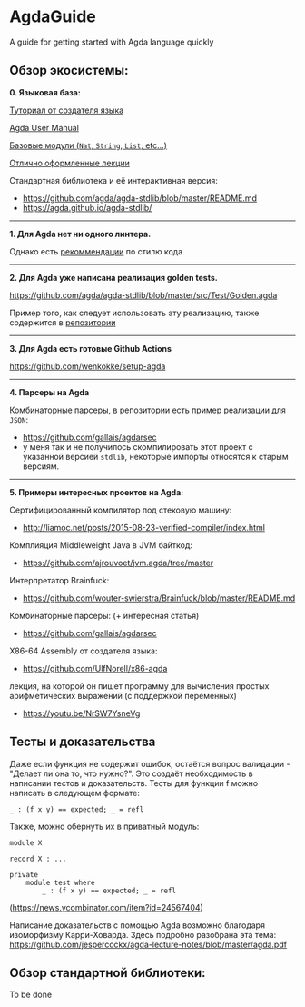 # AgdaGuide
A guide for getting started with Agda language quickly

## Обзор экосистемы:
**0. Языковая база:**

[Туториал от создателя языка](https://www.cse.chalmers.se/~ulfn/papers/afp08/tutorial.pdf)

[Agda User Manual](https://agda.readthedocs.io/en/latest/getting-started/index.html)

[Базовые модули (`Nat`, `String`, `List`, etc...)](https://github.com/agda/agda/tree/master/src/data/lib/prim/Agda/Builtin)

[Отлично оформленные лекции](https://github.com/jespercockx/agda-lecture-notes/blob/master/agda.pdf)

Стандартная библиотека и её интерактивная версия:
- https://github.com/agda/agda-stdlib/blob/master/README.md
- https://agda.github.io/agda-stdlib/

---
**1. Для Agda нет ни одного линтера.**

Однако есть [рекоммендации](https://github.com/agda/agda-stdlib/blob/master/doc/style-guide.md) по стилю кода

--- 
**2. Для Agda уже написана реализация golden tests.**

https://github.com/agda/agda-stdlib/blob/master/src/Test/Golden.agda

Пример того, как следует использовать эту реализацию, также содержится в [репозитории](https://github.com/agda/agda-stdlib/tree/master/tests)

---
**3. Для Agda есть готовые Github Actions**

https://github.com/wenkokke/setup-agda

---
**4. Парсеры на Agda**

Комбинаторные парсеры, в репозитории есть пример реализации для `JSON`:
- https://github.com/gallais/agdarsec
- у меня так и не получилось скомпилировать этот проект с указанной версией `stdlib`, некоторые импорты относятся к старым версиям.

---
**5. Примеры интересных проектов на Agda:**

Сертифицированный компилятор под стековую машину:
- http://liamoc.net/posts/2015-08-23-verified-compiler/index.html

Комплияция Middleweight Java в JVM байткод:
- https://github.com/ajrouvoet/jvm.agda/tree/master

Интерпретатор Brainfuck:
- https://github.com/wouter-swierstra/Brainfuck/blob/master/README.md

Комбинаторные парсеры: (+ интересная статья)
- https://github.com/gallais/agdarsec

X86-64 Assembly от создателя языка:
- https://github.com/UlfNorell/x86-agda


лекция, на которой он пишет программу для вычисления простых арифметических выражений (с поддержкой переменных)
- https://youtu.be/NrSW7YsneVg



## Тесты и доказательства
Даже если функция не содержит ошибок, остаётся вопрос валидации - "Делает ли она то, что нужно?". Это создаёт необходимость в написании тестов и доказательств.
Тесты для функции f можно написать в следующем формате:

`_ : (f x y) == expected; _ = refl`

Также, можно обернуть их в приватный модуль:

```
module X

record X : ...

private
	module test where
		_ : (f x y) == expected; _ = refl
```
(https://news.ycombinator.com/item?id=24567404)

Написание доказательств с помощью Agda возможно благодаря изоморфизму Карри-Ховарда.
Здесь подробно разобрана эта тема:
https://github.com/jespercockx/agda-lecture-notes/blob/master/agda.pdf

## Обзор стандартной библиотеки:
To be done
 
